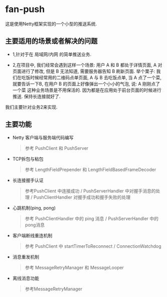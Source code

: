 

# fan-push


这是使用Netty框架实现的一个小型的推送系统.


## 主要适用的场景或者解决的问题

* 1,针对于在 局域网/内网 的简单推送业务.

* 2,在项目中, 我们经常会遇到这样一个场景: 用户 A 和 B 都处于详情页面, A 对页面进行了修改, 但是 B 无法知道, 需要服务器告知 B 刷新页面.
举个栗子: 我们在吃饭时候经常用的二维码点单页面, A 与 B 去吃饭点单, 当 A 点了一个菜, 就要告诉一下B, 在用户 B 的页面上好像弹出一个小小的气泡, 说: A 刚刚点了一个菜
这种业务场景是不用保活的. 因为都是在应用处于前台页面的时候进行推送. 保持长连接就好了.

我们主要针对业务2来实现.



## 主要功能


* Netty 客户端与服务端代码编写
    > 参考 PushClient 和 PushServer
* TCP拆包与粘包
    > 参考 LengthFieldPrepender 和 LengthFieldBasedFrameDecoder
* 长连接握手认证
    > 参考PushClient 中连接成功 / PushServerHandler 中对握手消息的处理 / PushClientHandler 对握手成功和握手失败的处理
* 心跳机制(ping, pong)
    > 参考 PushClientHandler 中的 ping 消息 / PushServerHandler 中的pong消息
* 客户端断线重连机制
    > 参考 PushClient 中 startTimerToReconnect / ConnectionWatchdog
* 消息重发机制
    > 参考 MessageRetryManager 和 MessageLooper
* 离线消息功能
    > 参考MessageRetryManager


